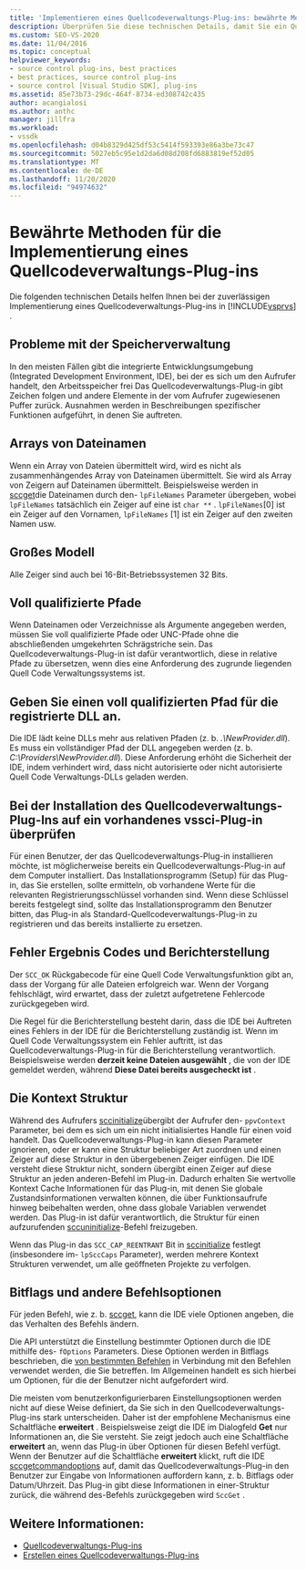 ```yaml
---
title: 'Implementieren eines Quellcodeverwaltungs-Plug-ins: bewährte Methoden'
description: Überprüfen Sie diese technischen Details, damit Sie ein Quellcodeverwaltungs-Plug-in in Visual Studio zuverlässig implementieren können.
ms.custom: SEO-VS-2020
ms.date: 11/04/2016
ms.topic: conceptual
helpviewer_keywords:
- source control plug-ins, best practices
- best practices, source control plug-ins
- source control [Visual Studio SDK], plug-ins
ms.assetid: 85e73b73-29dc-464f-8734-ed308742c435
author: acangialosi
ms.author: anthc
manager: jillfra
ms.workload:
- vssdk
ms.openlocfilehash: d04b8329d425df53c5414f593393e86a3be73c47
ms.sourcegitcommit: 5027eb5c95e1d2da6d08d208fd6883819ef52d05
ms.translationtype: MT
ms.contentlocale: de-DE
ms.lasthandoff: 11/20/2020
ms.locfileid: "94974632"
---
```

# <a name="best-practices-for-implementing-a-source-control-plug-in"></a>Bewährte Methoden für die Implementierung eines Quellcodeverwaltungs-Plug-ins
Die folgenden technischen Details helfen Ihnen bei der zuverlässigen Implementierung eines Quellcodeverwaltungs-Plug-ins in [!INCLUDE[vsprvs](../code-quality/includes/vsprvs_md.md)] .

## <a name="memory-management-issues"></a>Probleme mit der Speicherverwaltung
 In den meisten Fällen gibt die integrierte Entwicklungsumgebung (Integrated Development Environment, IDE), bei der es sich um den Aufrufer handelt, den Arbeitsspeicher frei Das Quellcodeverwaltungs-Plug-in gibt Zeichen folgen und andere Elemente in der vom Aufrufer zugewiesenen Puffer zurück. Ausnahmen werden in Beschreibungen spezifischer Funktionen aufgeführt, in denen Sie auftreten.

## <a name="arrays-of-file-names"></a>Arrays von Dateinamen
 Wenn ein Array von Dateien übermittelt wird, wird es nicht als zusammenhängendes Array von Dateinamen übermittelt. Sie wird als Array von Zeigern auf Dateinamen übermittelt. Beispielsweise werden in [sccget](../extensibility/sccget-function.md)die Dateinamen durch den- `lpFileNames` Parameter übergeben, wobei `lpFileNames` tatsächlich ein Zeiger auf eine ist `char **` . `lpFileNames`[0] ist ein Zeiger auf den Vornamen, `lpFileNames` [1] ist ein Zeiger auf den zweiten Namen usw.

## <a name="large-model"></a>Großes Modell
 Alle Zeiger sind auch bei 16-Bit-Betriebssystemen 32 Bits.

## <a name="fully-qualified-paths"></a>Voll qualifizierte Pfade
 Wenn Dateinamen oder Verzeichnisse als Argumente angegeben werden, müssen Sie voll qualifizierte Pfade oder UNC-Pfade ohne die abschließenden umgekehrten Schrägstriche sein. Das Quellcodeverwaltungs-Plug-in ist dafür verantwortlich, diese in relative Pfade zu übersetzen, wenn dies eine Anforderung des zugrunde liegenden Quell Code Verwaltungssystems ist.

## <a name="specify-a-fully-qualified-path-for-the-registered-dll"></a>Geben Sie einen voll qualifizierten Pfad für die registrierte DLL an.
 Die IDE lädt keine DLLs mehr aus relativen Pfaden (z. b. *.\NewProvider.dll*). Es muss ein vollständiger Pfad der DLL angegeben werden (z. b. *C:\Providers\NewProvider.dll*). Diese Anforderung erhöht die Sicherheit der IDE, indem verhindert wird, dass nicht autorisierte oder nicht autorisierte Quell Code Verwaltungs-DLLs geladen werden.

## <a name="check-for-an-existing-vssci-plug-in-when-you-install-your-source-control-plug-in"></a>Bei der Installation des Quellcodeverwaltungs-Plug-Ins auf ein vorhandenes vssci-Plug-in überprüfen
 Für einen Benutzer, der das Quellcodeverwaltungs-Plug-in installieren möchte, ist möglicherweise bereits ein Quellcodeverwaltungs-Plug-in auf dem Computer installiert. Das Installationsprogramm (Setup) für das Plug-in, das Sie erstellen, sollte ermitteln, ob vorhandene Werte für die relevanten Registrierungsschlüssel vorhanden sind. Wenn diese Schlüssel bereits festgelegt sind, sollte das Installationsprogramm den Benutzer bitten, das Plug-in als Standard-Quellcodeverwaltungs-Plug-in zu registrieren und das bereits installierte zu ersetzen.

## <a name="error-result-codes-and-reporting"></a>Fehler Ergebnis Codes und Berichterstellung
 Der `SCC_OK` Rückgabecode für eine Quell Code Verwaltungsfunktion gibt an, dass der Vorgang für alle Dateien erfolgreich war. Wenn der Vorgang fehlschlägt, wird erwartet, dass der zuletzt aufgetretene Fehlercode zurückgegeben wird.

 Die Regel für die Berichterstellung besteht darin, dass die IDE bei Auftreten eines Fehlers in der IDE für die Berichterstellung zuständig ist. Wenn im Quell Code Verwaltungssystem ein Fehler auftritt, ist das Quellcodeverwaltungs-Plug-in für die Berichterstellung verantwortlich. Beispielsweise werden **derzeit keine Dateien ausgewählt** , die von der IDE gemeldet werden, während **Diese Datei bereits ausgecheckt ist** .

## <a name="the-context-structure"></a>Die Kontext Struktur
 Während des Aufrufers [sccinitialize](../extensibility/sccinitialize-function.md)übergibt der Aufrufer den- `ppvContext` Parameter, bei dem es sich um ein nicht initialisiertes Handle für einen void handelt. Das Quellcodeverwaltungs-Plug-in kann diesen Parameter ignorieren, oder er kann eine Struktur beliebiger Art zuordnen und einen Zeiger auf diese Struktur in den übergebenen Zeiger einfügen. Die IDE versteht diese Struktur nicht, sondern übergibt einen Zeiger auf diese Struktur an jeden anderen-Befehl im Plug-in. Dadurch erhalten Sie wertvolle Kontext Cache Informationen für das Plug-in, mit denen Sie globale Zustandsinformationen verwalten können, die über Funktionsaufrufe hinweg beibehalten werden, ohne dass globale Variablen verwendet werden. Das Plug-in ist dafür verantwortlich, die Struktur für einen aufzurufenden [sccuninitialize](../extensibility/sccuninitialize-function.md)-Befehl freizugeben.

 Wenn das Plug-in das `SCC_CAP_REENTRANT` Bit in [sccinitialize](../extensibility/sccinitialize-function.md) festlegt (insbesondere im- `lpSccCaps` Parameter), werden mehrere Kontext Strukturen verwendet, um alle geöffneten Projekte zu verfolgen.

## <a name="bitflags-and-other-command-options"></a>Bitflags und andere Befehlsoptionen
 Für jeden Befehl, wie z. b. [sccget](../extensibility/sccget-function.md), kann die IDE viele Optionen angeben, die das Verhalten des Befehls ändern.

 Die API unterstützt die Einstellung bestimmter Optionen durch die IDE mithilfe des- `fOptions` Parameters. Diese Optionen werden in Bitflags beschrieben, die [von bestimmten Befehlen](../extensibility/bitflags-used-by-specific-commands.md) in Verbindung mit den Befehlen verwendet werden, die Sie betreffen. Im Allgemeinen handelt es sich hierbei um Optionen, für die der Benutzer nicht aufgefordert wird.

 Die meisten vom benutzerkonfigurierbaren Einstellungsoptionen werden nicht auf diese Weise definiert, da Sie sich in den Quellcodeverwaltungs-Plug-ins stark unterscheiden. Daher ist der empfohlene Mechanismus eine Schaltfläche **erweitert** . Beispielsweise zeigt die IDE im Dialogfeld **Get** nur Informationen an, die Sie versteht. Sie zeigt jedoch auch eine Schaltfläche **erweitert** an, wenn das Plug-in über Optionen für diesen Befehl verfügt. Wenn der Benutzer auf die Schaltfläche **erweitert** klickt, ruft die IDE [sccgetcommandoptions](../extensibility/sccgetcommandoptions-function.md) auf, damit das Quellcodeverwaltungs-Plug-in den Benutzer zur Eingabe von Informationen auffordern kann, z. b. Bitflags oder Datum/Uhrzeit. Das Plug-in gibt diese Informationen in einer-Struktur zurück, die während des-Befehls zurückgegeben wird `SccGet` .

## <a name="see-also"></a>Weitere Informationen:
- [Quellcodeverwaltungs-Plug-ins](../extensibility/source-control-plug-ins.md)
- [Erstellen eines Quellcodeverwaltungs-Plug-ins](../extensibility/internals/creating-a-source-control-plug-in.md)
